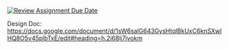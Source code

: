 [![Review Assignment Due Date](https://classroom.github.com/assets/deadline-readme-button-24ddc0f5d75046c5622901739e7c5dd533143b0c8e959d652212380cedb1ea36.svg)](https://classroom.github.com/a/HTz23s4q)

Design Doc: https://docs.google.com/document/d/1sW6salG643GysHtqlBkUxC6knSXwlHQ8O5v45plbTxE/edit#heading=h.2i68lj7jvokm